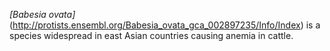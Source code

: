 *[Babesia ovata]*(http://protists.ensembl.org/Babesia_ovata_gca_002897235/Info/Index)
is a species widespread in east Asian countries causing anemia in cattle.
